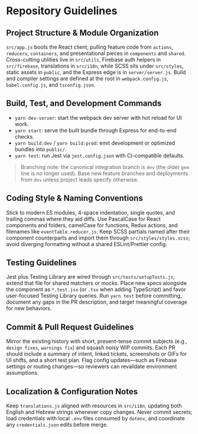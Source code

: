 # Repository Guidelines

## Project Structure & Module Organization
`src/app.js` boots the React client, pulling feature code from `actions`, `reducers`, `containers`, and presentational pieces in `components` and `shared`. Cross-cutting utilities live in `src/utils`, Firebase auth helpers in `src/firebase`, translations in `src/i18n`, while SCSS sits under `src/styles`, static assets in `public`, and the Express edge is in `server/server.js`. Build and compiler settings are defined at the root in `webpack.config.js`, `babel.config.js`, and `tsconfig.json`.

## Build, Test, and Development Commands
- `yarn dev-server`: start the webpack dev server with hot reload for UI work.
- `yarn start`: serve the built bundle through Express for end-to-end checks.
- `yarn build:dev` / `yarn build:prod`: emit development or optimized bundles into `public/`.
- `yarn test`: run Jest via `jest.config.json` with CI-compatible defaults.

> Branching note: the canonical integration branch is `dev` (the older `gem` line is no longer used). Base new feature branches and deployments from `dev` unless project leads specify otherwise.

## Coding Style & Naming Conventions
Stick to modern ES modules, 4-space indentation, single quotes, and trailing commas where they aid diffs. Use PascalCase for React components and folders, camelCase for functions, Redux actions, and filenames like `eventTable.reducer.js`. Keep SCSS partials named after their component counterparts and import them through `src/styles/styles.scss`; avoid diverging formatting without a shared ESLint/Prettier config.

## Testing Guidelines
Jest plus Testing Library are wired through `src/tests/setupTests.js`; extend that file for shared matchers or mocks. Place new specs alongside the component as `*.test.jsx` (or `.tsx` when adding TypeScript) and favor user-focused Testing Library queries. Run `yarn test` before committing, document any gaps in the PR description, and target meaningful coverage for new behaviors.

## Commit & Pull Request Guidelines
Mirror the existing history with short, present-tense commit subjects (e.g., `design fixes`, `warnings fix`) and squash noisy WIP commits. Each PR should include a summary of intent, linked tickets, screenshots or GIFs for UI shifts, and a short test plan. Flag config updates—such as Firebase settings or routing changes—so reviewers can revalidate environment assumptions.

## Localization & Configuration Notes
Keep `translations.js` aligned with resources in `src/i18n`, updating both English and Hebrew strings whenever copy changes. Never commit secrets; load credentials with local `.env` files consumed by `dotenv`, and coordinate any `credentials.json` edits before merge.
